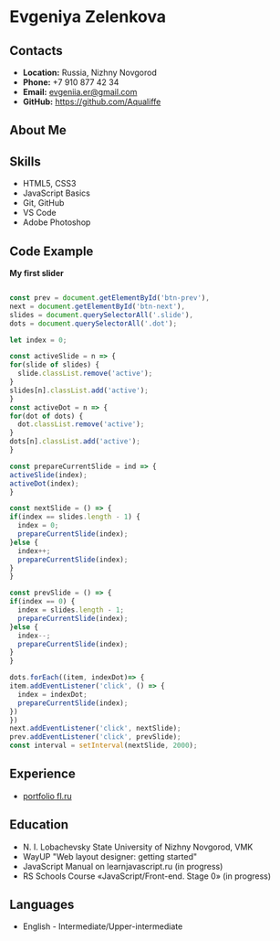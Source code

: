 # Evgeniya Zelenkova

## Contacts
* **Location:** Russia, Nizhny Novgorod
* **Phone:** +7 910 877 42 34
* **Email:** evgeniia.er@gmail.com
* **GitHub:** https://github.com/Aqualiffe

## About Me

## Skills
* HTML5, CSS3
* JavaScript Basics
* Git, GitHub
* VS Code
* Adobe Photoshop

## Code Example
**My first slider**
```javascript

const prev = document.getElementById('btn-prev'),
next = document.getElementById('btn-next'),
slides = document.querySelectorAll('.slide'),
dots = document.querySelectorAll('.dot');

let index = 0;

const activeSlide = n => {
for(slide of slides) {
  slide.classList.remove('active');
}
slides[n].classList.add('active');
}
const activeDot = n => {
for(dot of dots) {
  dot.classList.remove('active');
}
dots[n].classList.add('active');
}

const prepareCurrentSlide = ind => {
activeSlide(index);
activeDot(index);
}

const nextSlide = () => {
if(index == slides.length - 1) {
  index = 0;
  prepareCurrentSlide(index);
}else {
  index++;
  prepareCurrentSlide(index);
}
}

const prevSlide = () => {
if(index == 0) {
  index = slides.length - 1;
  prepareCurrentSlide(index);
}else {
  index--;
  prepareCurrentSlide(index);
}
}

dots.forEach((item, indexDot)=> {
item.addEventListener('click', () => {
  index = indexDot;
  prepareCurrentSlide(index);
})
})
next.addEventListener('click', nextSlide);
prev.addEventListener('click', prevSlide);
const interval = setInterval(nextSlide, 2000);

```

## Experience
* [portfolio fl.ru](https://www.fl.ru/users/alberta/portfolio/)
## Education
* N. I. Lobachevsky State University of Nizhny Novgorod, VMK
* WayUP "Web layout designer: getting started"
* JavaScript Manual on learnjavascript.ru (in progress)
* RS Schools Course «JavaScript/Front-end. Stage 0» (in progress)
## Languages
* English - Intermediate/Upper-intermediate
